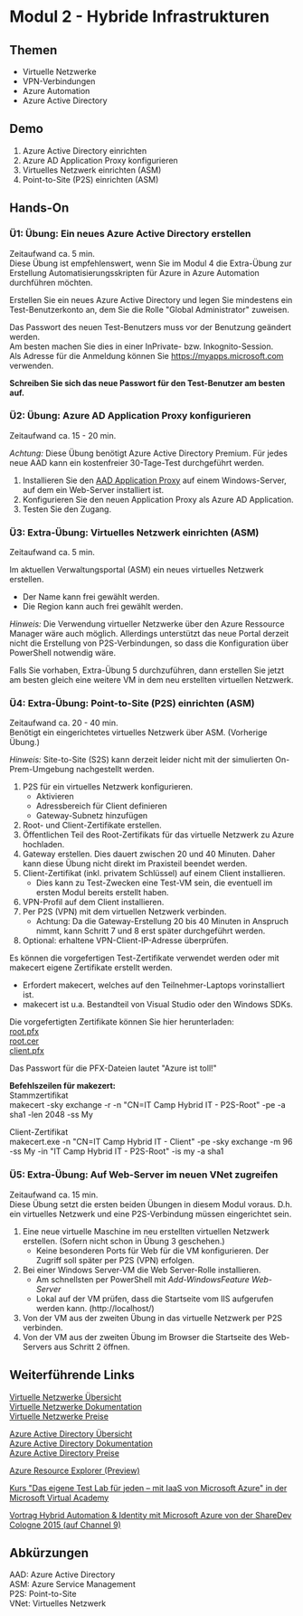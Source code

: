 # Modul 2 - Hybride Infrastrukturen
## Themen
* Virtuelle Netzwerke
* VPN-Verbindungen
* Azure Automation
* Azure Active Directory

## Demo
1. Azure Active Directory einrichten
2. Azure AD Application Proxy konfigurieren
3. Virtuelles Netzwerk einrichten (ASM)
4. Point-to-Site (P2S) einrichten (ASM)

## Hands-On

### Ü1: Übung: Ein neues Azure Active Directory erstellen
Zeitaufwand ca. 5 min.  
Diese Übung ist empfehlenswert, wenn Sie im Modul 4 die Extra-Übung zur Erstellung 
Automatisierungsskripten für Azure in Azure Automation durchführen möchten.

Erstellen Sie ein neues Azure Active Directory und legen Sie mindestens ein Test-Benutzerkonto an, 
dem Sie die Rolle "Global Administrator" zuweisen.

Das Passwort des neuen Test-Benutzers muss vor der Benutzung geändert werden.  
Am besten machen Sie dies in einer InPrivate- bzw. Inkognito-Session.  
Als Adresse für die Anmeldung können Sie https://myapps.microsoft.com verwenden.  

**Schreiben Sie sich das neue Passwort für den Test-Benutzer am besten auf.** 

### Ü2: Übung: Azure AD Application Proxy konfigurieren
Zeitaufwand ca. 15 - 20 min.

*Achtung:* Diese Übung benötigt Azure Active Directory Premium. 
Für jedes neue AAD kann ein kostenfreier 30-Tage-Test durchgeführt werden.

1. Installieren Sie den [AAD Application Proxy](https://go.microsoft.com/fwLink/?LinkID=395018&clcid=0x409) auf einem Windows-Server, auf dem ein Web-Server installiert ist.  
2. Konfigurieren Sie den neuen Application Proxy als Azure AD Application.
3. Testen Sie den Zugang.

### Ü3: Extra-Übung: Virtuelles Netzwerk einrichten (ASM)
Zeitaufwand ca. 5 min.

Im aktuellen Verwaltungsportal (ASM) ein neues virtuelles Netzwerk erstellen.

* Der Name kann frei gewählt werden.
* Die Region kann auch frei gewählt werden.

*Hinweis:*
Die Verwendung virtueller Netzwerke über den Azure Ressource Manager 
wäre auch möglich. Allerdings unterstützt das neue Portal derzeit 
nicht die Erstellung von P2S-Verbindungen, so dass die Konfiguration über 
PowerShell notwendig wäre.

Falls Sie vorhaben, Extra-Übung 5 durchzuführen, dann erstellen Sie jetzt am besten 
gleich eine weitere VM in dem neu erstellten virtuellen Netzwerk.

### Ü4: Extra-Übung: Point-to-Site (P2S) einrichten (ASM)
Zeitaufwand ca. 20 - 40 min.  
Benötigt ein eingerichtetes virtuelles Netzwerk über ASM. (Vorherige Übung.)

*Hinweis:* Site-to-Site (S2S) kann derzeit leider nicht mit der simulierten On-Prem-Umgebung nachgestellt werden.

1. P2S für ein virtuelles Netzwerk konfigurieren.
	* Aktivieren
	* Adressbereich für Client definieren
	* Gateway-Subnetz hinzufügen
2. Root- und Client-Zertifikate erstellen.
3. Öffentlichen Teil des Root-Zertifikats für das virtuelle Netzwerk zu Azure hochladen.
4. Gateway erstellen. Dies dauert zwischen 20 und 40 Minuten. Daher kann diese Übung nicht direkt im Praxisteil beendet werden.
5. Client-Zertifikat (inkl. privatem Schlüssel) auf einem Client installieren.
	* Dies kann zu Test-Zwecken eine Test-VM sein, die eventuell im ersten Modul
	bereits erstellt haben.
6. VPN-Profil auf dem Client installieren.
7. Per P2S (VPN) mit dem virtuellen Netzwerk verbinden.
	* Achtung: Da die Gateway-Erstellung 20 bis 40 Minuten in Anspruch nimmt, kann Schritt 7 und 8 erst später durchgeführt werden.
8. Optional: erhaltene VPN-Client-IP-Adresse überprüfen.

Es können die vorgefertigen Test-Zertifikate verwendet werden oder mit makecert 
eigene Zertifikate erstellt werden. 
* Erfordert makecert, welches auf den Teilnehmer-Laptops vorinstalliert ist.
* makecert ist u.a. Bestandteil von Visual Studio oder den Windows SDKs.

Die vorgefertigten Zertifikate können Sie hier herunterladen:  
[root.pfx](https://github.com/pkirch/hybridit15/raw/master/Modul2/root.pfx)  
[root.cer](https://github.com/pkirch/hybridit15/raw/master/Modul2/root.cer)  
[client.pfx](https://github.com/pkirch/hybridit15/raw/master/Modul2/client.pfx)

Das Passwort für die PFX-Dateien lautet "Azure ist toll!"

**Befehlszeilen für makezert:**  
Stammzertifikat  
makecert -sky exchange -r -n "CN=IT Camp Hybrid IT - P2S-Root" -pe -a sha1 -len 2048 -ss My

Client-Zertifikat  
makecert.exe -n "CN=IT Camp Hybrid IT - Client" -pe -sky exchange -m 96 -ss My -in "IT Camp Hybrid IT - P2S-Root" -is my -a sha1

### Ü5: Extra-Übung: Auf Web-Server im neuen VNet zugreifen
Zeitaufwand ca. 15 min.  
Diese Übung setzt die ersten beiden Übungen in diesem Modul voraus. 
D.h. ein virtuelles Netzwerk und eine P2S-Verbindung müssen eingerichtet sein.

1. Eine neue virtuelle Maschine im neu erstellten virtuellen Netzwerk erstellen. (Sofern nicht schon in Übung 3 geschehen.)
	* Keine besonderen Ports für Web für die VM konfigurieren. Der Zugriff 
	soll später per P2S (VPN) erfolgen.
2. Bei einer Windows Server-VM die Web Server-Rolle installieren.
	* Am schnellsten per PowerShell mit *Add-WindowsFeature Web-Server*
	* Lokal auf der VM prüfen, dass die Startseite vom IIS aufgerufen werden kann. 
	(http://localhost/)
4. Von der VM aus der zweiten Übung in das virtuelle Netzwerk per P2S verbinden.
5. Von der VM aus der zweiten Übung im Browser die Startseite des Web-Servers 
	aus Schritt 2 öffnen. 



## Weiterführende Links

[Virtuelle Netzwerke Übersicht](https://azure.microsoft.com/de-de/services/virtual-network/)  
[Virtuelle Netzwerke Dokumentation](https://azure.microsoft.com/de-de/documentation/services/virtual-network/)  
[Virtuelle Netzwerke Preise](https://azure.microsoft.com/de-de/pricing/details/virtual-network/)

[Azure Active Directory Übersicht](https://azure.microsoft.com/de-de/services/active-directory/)  
[Azure Active Directory Dokumentation](https://azure.microsoft.com/de-de/documentation/services/active-directory/)  
[Azure Active Directory Preise](https://azure.microsoft.com/de-de/pricing/details/active-directory/)

[Azure Resource Explorer (Preview)](https://resources.azure.com/)

[Kurs "Das eigene Test Lab für jeden – mit IaaS von Microsoft Azure" in der Microsoft Virtual Academy](https://www.microsoftvirtualacademy.com/de-de/training-courses/das-eigene-test-lab-fr-jeden-mit-iaas-von-microsoft-azure-11743?l=2IEWUkkEB_6604984382)

[Vortrag Hybrid Automation & Identity mit Microsoft Azure von der ShareDev Cologne 2015 (auf Channel 9)](https://channel9.msdn.com/Events/community-germany/ShareDev-Cologne-2015/Hybrid-Automation--Identity-mit-Microsoft-Azure)

## Abkürzungen

AAD: Azure Active Directory  
ASM: Azure Service Management  
P2S: Point-to-Site  
VNet: Virtuelles Netzwerk